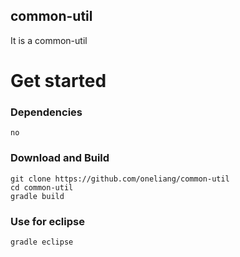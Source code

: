 common-util
---
It is a common-util


# Get started
### Dependencies
```
no
```

### Download and Build
```
git clone https://github.com/oneliang/common-util
cd common-util
gradle build

```

### Use for eclipse
```
gradle eclipse
```